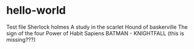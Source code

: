 # hello-world
Test file
Sherlock holmes
A study in the scarlet
Hound of baskerville
The sign of the four
Power of Habit
Sapiens
BATMAN - KNIGHTFALL (this is missing???)
